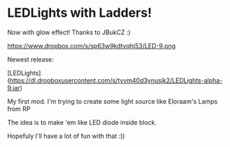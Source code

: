 LEDLights with Ladders!
=========

Now with glow effect! Thanks to JBukCZ :)

https://www.dropbox.com/s/sp63w9kdtvqhj53/LED-9.png

Newest release:

[LEDLights] (https://dl.dropboxusercontent.com/s/tyvm40d3ynusjk2/LEDLights-alpha-9.jar)



My first mod. I'm trying to create some light source like Eloraam's Lamps from RP

The idea is to make 'em like LED diode inside block.

Hopefuly I'll have a lot of fun with that :))
